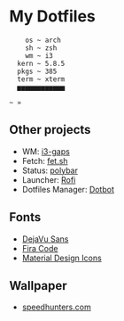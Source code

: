 # My Dotfiles

```
    os ~ arch
    sh ~ zsh
    wm ~ i3
  kern ~ 5.8.5
  pkgs ~ 385
  term ~ xterm
  ▅▅▅▅▅▅▅▅▅▅▅▅

~ » 
```


## Other projects

- WM: [i3-gaps](https://github.com/Airblader/i3)
- Fetch: [fet.sh](https://github.com/6gk/fet.sh)
- Status: [polybar](https://github.com/polybar/polybar)
- Launcher: [Rofi](https://github.com/davatorium/rofi)
- Dotfiles Manager: [Dotbot](https://github.com/anishathalye/dotbot)


## Fonts

- [DejaVu Sans](https://dejavu-fonts.github.io/)
- [Fira Code](https://github.com/tonsky/FiraCode)
- [Material Design Icons](https://materialdesignicons.com/)


## Wallpaper

- [speedhunters.com](http://www.speedhunters.com/)